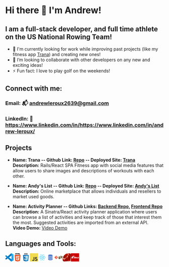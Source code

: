 # Hi there 👋 I'm Andrew!

## I am a full-stack developer, and full time athlete on the US National Rowing Team!

- 🔭 I'm currently looking for work while improving past projects (like my fitness app [Trana](https://trana.herokuapp.com/)) and creating new ones!
- 👯 I’m looking to collaborate with other developers on any new and exciting ideas!
- ⚡ Fun fact: I love to play golf on the weekends!

## Connect with me:

### Email: 📬 andrewleroux2639@gmail.com

### LinkedIn: 🤝 https://www.linkedin.com/in/https://www.linkedin.com/in/andrew-leroux/

## Projects

* **Name: Trana -- Github Link: [Repo](https://github.com/AndrewLeRoux/trana) -- Deployed Site: [Trana](https://trana.herokuapp.com/)** <br />
**Description:** Rails/React SPA Fitness app with social media features that allow users to share images and descriptions of workouts with each other. <br />

* **Name: Andy's List -- Github Link: [Repo](https://github.com/AndrewLeRoux/phase-4-project) -- Deployed Site: [Andy's List](https://andyslist.herokuapp.com/)** <br />
**Description:** Online marketplace that allows individuals and resellers to market used goods. <br />

* **Name: Activity Planner -- Github Links: [Backend Repo](https://github.com/AndrewLeRoux/phase-3-project-backend), [Frontend Repo](https://github.com/AndrewLeRoux/phase-3-project-frontend)**
**Description:** A Sinatra/React activity planner application where users can browse a list of activities and keep track of those that interest them the most. Suggested activities are imported from an external API. <br />
**Video Demo:** [Video Demo](https://youtu.be/Lickne9C9w0)

## Languages and Tools:

<img  align="left" alt="Visual Studio Code" width="26px" src="https://raw.githubusercontent.com/github/explore/80688e429a7d4ef2fca1e82350fe8e3517d3494d/topics/visual-studio-code/visual-studio-code.png" />
<img  align="left" alt="HTML5" width="26px" src="https://raw.githubusercontent.com/github/explore/80688e429a7d4ef2fca1e82350fe8e3517d3494d/topics/html/html.png" />
<img  align="left" alt="CSS3" width="26px" src="https://raw.githubusercontent.com/github/explore/80688e429a7d4ef2fca1e82350fe8e3517d3494d/topics/css/css.png" />
<img  align="left" alt="JavaScript" width="26px" src="https://raw.githubusercontent.com/github/explore/80688e429a7d4ef2fca1e82350fe8e3517d3494d/topics/javascript/javascript.png" />
<img  align="left" alt="React" width="26px" src="https://raw.githubusercontent.com/github/explore/80688e429a7d4ef2fca1e82350fe8e3517d3494d/topics/react/react.png" />
<img  align="left" alt="SQL" width="26px" src="https://raw.githubusercontent.com/github/explore/80688e429a7d4ef2fca1e82350fe8e3517d3494d/topics/sql/sql.png" />
<img  align="left" alt="Git" width="26px" src="https://raw.githubusercontent.com/github/explore/80688e429a7d4ef2fca1e82350fe8e3517d3494d/topics/git/git.png" />
<img  align="left" alt="Ruby" width="26px" src="https://raw.githubusercontent.com/github/explore/80688e429a7d4ef2fca1e82350fe8e3517d3494d/topics/ruby/ruby.png" />
<img  align="left" alt="Rails" width="26px" src="https://raw.githubusercontent.com/github/explore/80688e429a7d4ef2fca1e82350fe8e3517d3494d/topics/rails/rails.png" />

<br />
<br />
